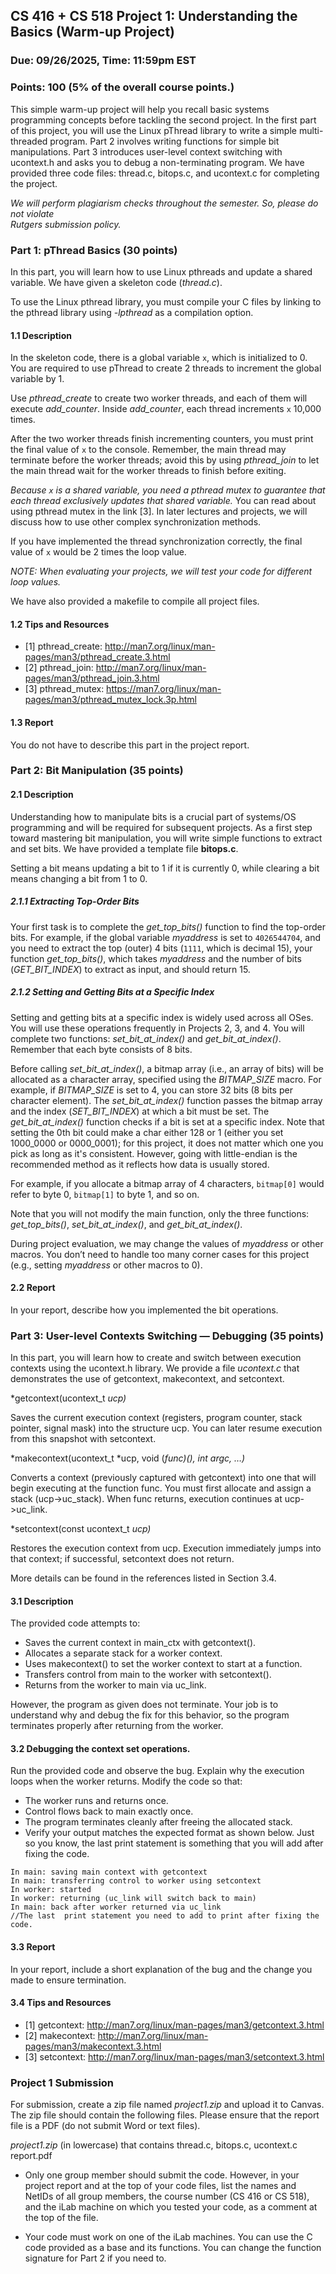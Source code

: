 ## CS 416 + CS 518 Project 1: Understanding the Basics (Warm-up Project)
### Due: 09/26/2025, Time: 11:59pm EST
### Points: 100 (5% of the overall course points.)

This simple warm-up project will help you recall basic systems programming
concepts before tackling the second project. In the first part of this project, 
you will use the Linux pThread library to write a simple multi-threaded program. 
Part 2 involves writing functions for simple bit manipulations. Part 3
introduces user-level context switching with ucontext.h and asks you to debug a
non-terminating program. We have provided three code files: thread.c, 
bitops.c, and ucontext.c for completing the project. 

*We will perform plagiarism checks throughout the semester. So, please do not violate  
Rutgers submission policy.*


### Part 1: pThread Basics (30 points)
In this part, you will learn how to use Linux pthreads and update a
shared variable. We have given a skeleton code (*thread.c*).

To use the Linux pthread library, you must compile your C files by linking
to the pthread library using *-lpthread* as a compilation option.

#### 1.1 Description
In the skeleton code, there is a global variable `x`, which is initialized to 0.
You are required to use pThread to create 2 threads to increment the global
variable by 1.

Use *pthread_create* to create two worker threads, and each of them will execute
*add_counter*. Inside *add_counter*, each thread increments `x`
10,000 times.

After the two worker threads finish incrementing counters, you must print the
final value of `x` to the console. Remember, the main thread may terminate before
the worker threads; avoid this by using *pthread_join* to let the main thread
wait for the worker threads to finish before exiting.

*Because `x` is a shared variable, you need a pthread mutex to guarantee that
each thread exclusively updates that shared variable.*
You can read about using pthread mutex in
the link [3]. In later lectures and projects, we will discuss how to use other
complex synchronization methods.

If you have implemented the thread synchronization correctly, the final value of
`x` would be 2 times the loop value.

*NOTE: When evaluating your projects, we will test your code for different loop
values.*

We have also provided a makefile to compile all project files.

#### 1.2 Tips and Resources
- [1] pthread_create: http://man7.org/linux/man-pages/man3/pthread_create.3.html
- [2] pthread_join: http://man7.org/linux/man-pages/man3/pthread_join.3.html
- [3] pthread_mutex: https://man7.org/linux/man-pages/man3/pthread_mutex_lock.3p.html


#### 1.3 Report
You do not have to describe this part in the project report.

### Part 2: Bit Manipulation (35 points)

#### 2.1 Description
Understanding how to manipulate bits is a crucial part of systems/OS
programming and will be required for subsequent projects. As a first step
toward mastering bit manipulation, you will write simple functions to extract
and set bits. We have provided a template file **bitops.c**.

Setting a bit means updating a bit to 1 if it is currently 0, while clearing a
bit means changing a bit from 1 to 0.

##### 2.1.1 Extracting Top-Order Bits
Your first task is to complete the *get_top_bits()* function to find the
top-order bits. For example, if the global variable *myaddress* is set to
`4026544704`, and you need to extract the top (outer) 4 bits (`1111`, which is
decimal 15), your function *get_top_bits()*, which takes *myaddress* and the
number of bits (*GET_BIT_INDEX*) to extract as input, and should return 15.

##### 2.1.2 Setting and Getting Bits at a Specific Index
Setting and getting bits at a specific index is widely used across all OSes.
You will use these operations frequently in Projects 2, 3, and 4. You will
complete two functions: *set_bit_at_index()* and *get_bit_at_index()*. Remember
that each byte consists of 8 bits.

Before calling *set_bit_at_index()*, a bitmap array (i.e., an array of bits)
will be allocated as a character array, specified using the *BITMAP_SIZE*
macro. For example, if *BITMAP_SIZE* is set to 4, you can store 32 bits (8 bits
per character element). The *set_bit_at_index()* function passes the bitmap
array and the index (*SET_BIT_INDEX*) at which a bit must be set. The
*get_bit_at_index()* function checks if a bit is set at a specific index.
Note that setting the 0th bit could make a char either 128 or 1 (either 
you set 1000_0000 or 0000_0001); for this project, it does 
not matter which one you pick as long as it's consistent. However, going with
little-endian is the recommended method as it reflects how data is usually
stored.

For example, if you allocate a bitmap array of 4 characters, `bitmap[0]` would
refer to byte 0, `bitmap[1]` to byte 1, and so on.

Note that you will not modify the main function, only the three functions:
*get_top_bits()*, *set_bit_at_index()*, and *get_bit_at_index()*.

During project evaluation, we may change the values of *myaddress* or other
macros. You don’t need to handle too many corner cases for this project (e.g.,
setting *myaddress* or other macros to 0).

#### 2.2 Report
In your report, describe how you implemented the bit operations.


### Part 3: User-level Contexts Switching — Debugging (35 points)

In this part, you will learn how to create and switch between execution
contexts using the ucontext.h library. We provide a file *ucontext.c* that
demonstrates the use of getcontext, makecontext, and setcontext. 

*getcontext(ucontext_t *ucp)*

Saves the current execution context (registers, program counter, stack pointer,
signal mask) into the structure ucp. You can later resume execution from this
snapshot with setcontext.

*makecontext(ucontext_t *ucp, void (*func)(), int argc, …)*

Converts a context (previously captured with getcontext) into one that will
begin executing at the function func. You must first allocate and assign a
stack (ucp->uc_stack). When func returns, execution continues at ucp->uc_link.

*setcontext(const ucontext_t *ucp)*

Restores the execution context from ucp. Execution immediately jumps into that
context; if successful, setcontext does not return.

More details can be found in the references listed in Section 3.4.

#### 3.1 Description

The provided code attempts to:

- Saves the current context in main_ctx with getcontext().
- Allocates a separate stack for a worker context. 
- Uses makecontext() to set the worker context to start at a function. 
- Transfers control from main to the worker with setcontext(). 
- Returns from the worker to main via uc_link.

However, the program as given does not terminate. Your job is to understand why
and  debug the fix for this behavior, so the program terminates properly after
returning from the worker.

#### 3.2 Debugging the context set operations.

Run the provided code and observe the bug. Explain why the execution loops when the worker returns. Modify the code so that:

- The worker runs and returns once.
- Control flows back to main exactly once.
- The program terminates cleanly after freeing the allocated stack.
- Verify your output matches the expected format as shown below. Just so you know, the
  last print statement is something that you will add after fixing the code.

```
In main: saving main context with getcontext
In main: transferring control to worker using setcontext
In worker: started
In worker: returning (uc_link will switch back to main)
In main: back after worker returned via uc_link 
//The last  print statement you need to add to print after fixing the code.
```

#### 3.3 Report
In your report, include a short explanation of the bug and the change you made to ensure termination.

#### 3.4 Tips and Resources
- [1] getcontext: http://man7.org/linux/man-pages/man3/getcontext.3.html  
- [2] makecontext: http://man7.org/linux/man-pages/man3/makecontext.3.html  
- [3] setcontext: http://man7.org/linux/man-pages/man3/setcontext.3.html  


###  Project 1 Submission

For submission, create a zip file named *project1.zip* and upload it to Canvas.
The zip file should contain the following files. Please ensure that the report
file is a PDF (do not submit Word or text files).

*project1.zip* (in lowercase) that contains thread.c, bitops.c, ucontext.c report.pdf

- Only one group member should submit the code. However, in your project report
  and at the top of your code files, list the names and NetIDs of all group
members, the course number (CS 416 or CS 518), and the iLab machine on which
you tested your code, as a comment at the top of the file.
  
- Your code must work on one of the iLab machines. You can use the C code provided as a
  base and its functions. You can change the function signature for Part 2 if
you need to.



